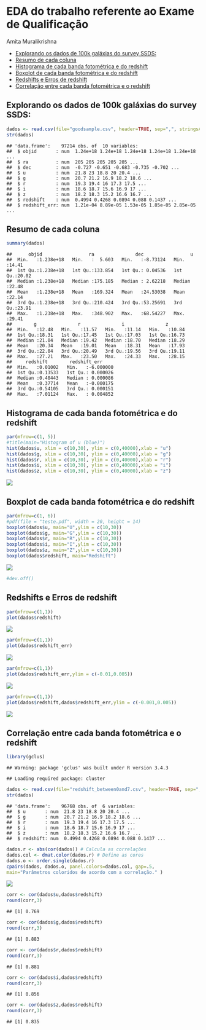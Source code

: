 EDA do trabalho referente ao Exame de Qualificação
================
Amita Muralikrishna

-   [Explorando os dados de 100k galáxias do survey SSDS:](#explorando-os-dados-de-100k-galáxias-do-survey-ssds)
-   [Resumo de cada coluna](#resumo-de-cada-coluna)
-   [Histograma de cada banda fotométrica e do redshift](#histograma-de-cada-banda-fotométrica-e-do-redshift)
-   [Boxplot de cada banda fotométrica e do redshift](#boxplot-de-cada-banda-fotométrica-e-do-redshift)
-   [Redshifts e Erros de redshift](#redshifts-e-erros-de-redshift)
-   [Correlação entre cada banda fotométrica e o redshift](#correlação-entre-cada-banda-fotométrica-e-o-redshift)

Explorando os dados de 100k galáxias do survey SSDS:
----------------------------------------------------

``` r
dados <- read.csv(file="goodsample.csv", header=TRUE, sep=",", stringsAsFactors=FALSE)
str(dados)
```

    ## 'data.frame':    97214 obs. of  10 variables:
    ##  $ objid       : num  1.24e+18 1.24e+18 1.24e+18 1.24e+18 1.24e+18 ...
    ##  $ ra          : num  205 205 205 205 205 ...
    ##  $ dec         : num  -0.727 -0.651 -0.683 -0.735 -0.702 ...
    ##  $ u           : num  21.8 23 18.8 20 20.4 ...
    ##  $ g           : num  20.7 21.2 16.9 18.2 18.6 ...
    ##  $ r           : num  19.3 19.4 16 17.3 17.5 ...
    ##  $ i           : num  18.6 18.7 15.6 16.9 17 ...
    ##  $ z           : num  18.2 18.3 15.2 16.6 16.7 ...
    ##  $ redshift    : num  0.4994 0.4268 0.0894 0.088 0.1437 ...
    ##  $ redshift_err: num  1.21e-04 8.89e-05 1.53e-05 1.85e-05 2.85e-05 ...

Resumo de cada coluna
---------------------

``` r
summary(dados)
```

    ##      objid                 ra               dec                 u        
    ##  Min.   :1.238e+18   Min.   :  5.603   Min.   :-8.73124   Min.   :14.41  
    ##  1st Qu.:1.238e+18   1st Qu.:133.854   1st Qu.: 0.04536   1st Qu.:20.02  
    ##  Median :1.238e+18   Median :175.185   Median : 2.62218   Median :22.48  
    ##  Mean   :1.238e+18   Mean   :169.324   Mean   :24.53038   Mean   :22.14  
    ##  3rd Qu.:1.238e+18   3rd Qu.:210.424   3rd Qu.:53.25691   3rd Qu.:23.91  
    ##  Max.   :1.238e+18   Max.   :348.902   Max.   :68.54227   Max.   :29.41  
    ##        g               r               i               z        
    ##  Min.   :12.48   Min.   :11.57   Min.   :11.14   Min.   :10.84  
    ##  1st Qu.:18.31   1st Qu.:17.45   1st Qu.:17.03   1st Qu.:16.73  
    ##  Median :21.04   Median :19.42   Median :18.70   Median :18.29  
    ##  Mean   :20.34   Mean   :19.01   Mean   :18.31   Mean   :17.93  
    ##  3rd Qu.:22.04   3rd Qu.:20.49   3rd Qu.:19.56   3rd Qu.:19.11  
    ##  Max.   :27.21   Max.   :23.50   Max.   :24.33   Max.   :28.15  
    ##     redshift        redshift_err      
    ##  Min.   :0.01002   Min.   :-6.000000  
    ##  1st Qu.:0.13533   1st Qu.: 0.000026  
    ##  Median :0.40443   Median : 0.000086  
    ##  Mean   :0.37714   Mean   :-0.000175  
    ##  3rd Qu.:0.54105   3rd Qu.: 0.000151  
    ##  Max.   :7.01124   Max.   : 0.004852

Histograma de cada banda fotométrica e do redshift
--------------------------------------------------

``` r
par(mfrow=c(1, 5))
#title(main="Histogram of u (blue)")
hist(dados$u, xlim = c(10,30), ylim = c(0,40000),xlab = "u")
hist(dados$g, xlim = c(10,30), ylim = c(0,40000),xlab = "g")
hist(dados$r, xlim = c(10,30), ylim = c(0,40000),xlab = "r")
hist(dados$i, xlim = c(10,30), ylim = c(0,40000),xlab = "i")
hist(dados$z, xlim = c(10,30), ylim = c(0,40000),xlab = "z")
```

![](EDA_ADASS_files/figure-markdown_github-ascii_identifiers/unnamed-chunk-3-1.png)

Boxplot de cada banda fotométrica e do redshift
-----------------------------------------------

``` r
par(mfrow=c(1, 6))
#pdf(file = "teste.pdf", width = 20, height = 14) 
boxplot(dados$u, main="U",ylim = c(10,30))
boxplot(dados$g, main="G",ylim = c(10,30))
boxplot(dados$r, main="R",ylim = c(10,30))
boxplot(dados$i, main="I",ylim = c(10,30))
boxplot(dados$z, main="Z",ylim = c(10,30))
boxplot(dados$redshift, main="Redshift")
```

![](EDA_ADASS_files/figure-markdown_github-ascii_identifiers/unnamed-chunk-4-1.png)

``` r
#dev.off() 
```

Redshifts e Erros de redshift
-----------------------------

``` r
par(mfrow=c(1,1))
plot(dados$redshift)
```

![](EDA_ADASS_files/figure-markdown_github-ascii_identifiers/unnamed-chunk-5-1.png)

``` r
par(mfrow=c(1,1))
plot(dados$redshift_err)
```

![](EDA_ADASS_files/figure-markdown_github-ascii_identifiers/unnamed-chunk-5-2.png)

``` r
par(mfrow=c(1,1))
plot(dados$redshift_err,ylim = c(-0.01,0.005))
```

![](EDA_ADASS_files/figure-markdown_github-ascii_identifiers/unnamed-chunk-5-3.png)

``` r
par(mfrow=c(1,1))
plot(dados$redshift,dados$redshift_err,ylim = c(-0.001,0.005))
```

![](EDA_ADASS_files/figure-markdown_github-ascii_identifiers/unnamed-chunk-5-4.png)

Correlação entre cada banda fotométrica e o redshift
----------------------------------------------------

``` r
library(gclus)
```

    ## Warning: package 'gclus' was built under R version 3.4.3

    ## Loading required package: cluster

``` r
dados <- read.csv(file="redshift_between0and7.csv", header=TRUE, sep=",", stringsAsFactors=FALSE)
str(dados)
```

    ## 'data.frame':    96768 obs. of  6 variables:
    ##  $ u       : num  21.8 23 18.8 20 20.4 ...
    ##  $ g       : num  20.7 21.2 16.9 18.2 18.6 ...
    ##  $ r       : num  19.3 19.4 16 17.3 17.5 ...
    ##  $ i       : num  18.6 18.7 15.6 16.9 17 ...
    ##  $ z       : num  18.2 18.3 15.2 16.6 16.7 ...
    ##  $ redshift: num  0.4994 0.4268 0.0894 0.088 0.1437 ...

``` r
dados.r <- abs(cor(dados)) # Calcula as correlações
dados.col <- dmat.color(dados.r) # Define as cores
dados.o <- order.single(dados.r) 
cpairs(dados, dados.o, panel.colors=dados.col, gap=.5,
main="Parâmetros coloridos de acordo com a correlação." )
```

![](EDA_ADASS_files/figure-markdown_github-ascii_identifiers/unnamed-chunk-6-1.png)

``` r
corr <- cor(dados$u,dados$redshift)
round(corr,3)
```

    ## [1] 0.769

``` r
corr <- cor(dados$g,dados$redshift)
round(corr,3)
```

    ## [1] 0.883

``` r
corr <- cor(dados$r,dados$redshift)
round(corr,3)
```

    ## [1] 0.881

``` r
corr <- cor(dados$i,dados$redshift)
round(corr,3)
```

    ## [1] 0.856

``` r
corr <- cor(dados$z,dados$redshift)
round(corr,3)
```

    ## [1] 0.835
